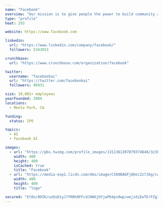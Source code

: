 ```yaml
---
name: "Facebook"
overview: "Our mission is to give people the power to build community and bring the world closer together."
type: "profile"
heat: 293

website: https://www.facebook.com

linkedin:
  url: "https://www.linkedin.com/company/facebook/"
  followers: 5343053

crunchbase:
  url: "https://www.crunchbase.com/organization/facebook"

twitter:
  username: "facebookai"
  url: "https://twitter.com/facebookai"
  followers: 96931

size: 10,001+ employees
yearFounded: 2004
locations:
  - Menlo Park, CA

funding:
  status: IPO

topics:
  - AI
  - Facebook AI

images:
  - url: "https://pbs.twimg.com/profile_images/1311361307879374848/3z3kqQdi_400x400.png"
    width: 400
    height: 400
    isCached: true
    title: "Facebook"
  - url: "https://media-exp1.licdn.com/dms/image/C560BAQFjQHzcZz7J6g/company-logo_200_200/0?e=1594857600&v=beta&t=QPegFK65RwVX6DuONQdSkvYUBbIIMn1_67qhdw2Z7EA"
    width: 400
    height: 400
    title: "logo"

secured: "EtOn/8OIK/uxDsD1yJ7YRRh0FFcdJ0WXjOYjwPK4ps9wp/wejzdiEwTErFZgIg7uXvBpFKxOx9bFFZ6faGQDx1Xtn4ti3gkDQU0N1YJZ0EVLLUbf2uIP3PFNTLQhwH8RZgWnW9MGZEqIuS/6lwkwd8eqsuG42AuvNN7zDrfqn2DRWJt4mHgTxv0lOpZUrFxqe4AcSeY1vgaILGzA1Vh8/mSvCg7TX7CaxWp3GvPFzLrhY1PcJnQTCwDGJTus3YMD2w+XNWOCdzyKhkLYK/krp9nhKwU47w5M06Z0Y9MF46mdP6wb5rwXxUYX5T/Ba9CiVHre7eVTJtUD109kc0ilNpgMe6oZdAXZmHY0m8+l1nYzznaAxO7kbSeU+tdaX0DS0JukP7qumZFEjtKjyr7Kb58YmdrDhHhOqIUUMX66PMw=;XxXEbQ227YBo/XF5qkjNqA=="
---
```


